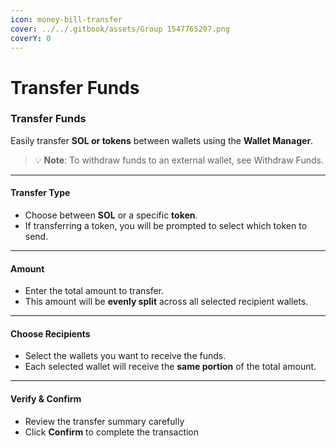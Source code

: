 ```yaml
---
icon: money-bill-transfer
cover: ../../.gitbook/assets/Group 1547765207.png
coverY: 0
---
```


# Transfer Funds

### Transfer Funds

Easily transfer **SOL or tokens** between wallets using the **Wallet Manager**.

> 💡 **Note**: To withdraw funds to an external wallet, see Withdraw Funds.

***

#### Transfer Type

* Choose between **SOL** or a specific **token**.
* If transferring a token, you will be prompted to select which token to send.

***

#### Amount

* Enter the total amount to transfer.
* This amount will be **evenly split** across all selected recipient wallets.

***

#### Choose Recipients

* Select the wallets you want to receive the funds.
* Each selected wallet will receive the **same portion** of the total amount.

***

#### Verify & Confirm

* Review the transfer summary carefully
* Click **Confirm** to complete the transaction
